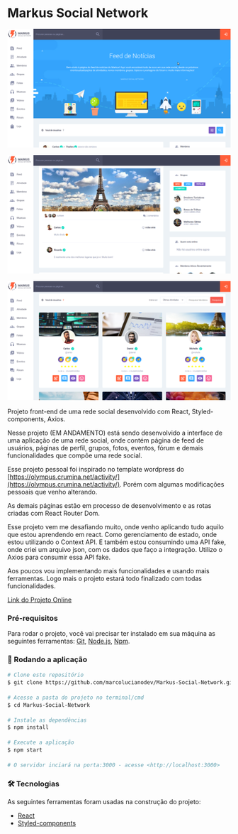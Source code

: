 # Markus Social Network

[![Preview Image](https://github.com/marcolucianodev/markus-social-network/blob/master/public/markus-img01.png)](https://markus-social-network.netlify.app/)

[![Preview Image](https://github.com/marcolucianodev/markus-social-network/blob/master/public/markus-img02.png)](https://markus-social-network.netlify.app/)

[![Preview Image](https://github.com/marcolucianodev/markus-social-network/blob/master/public/markus-img03.png)](https://markus-social-network.netlify.app/)

Projeto front-end de uma rede social desenvolvido com React, Styled-components, Axios.

Nesse projeto (EM ANDAMENTO) está sendo desenvolvido a interface de uma aplicação de uma rede social, onde contém página de feed de usuários, páginas de perfil, grupos, fotos, eventos, fórum e demais funcionalidades que compõe uma rede social.

Esse projeto pessoal foi inspirado no template wordpress do [https://olympus.crumina.net/activity/](https://olympus.crumina.net/activity/). Porém com algumas modificações pessoais que venho alterando.

As demais páginas estão em processo de desenvolvimento e as rotas criadas com React Router Dom.

Esse projeto vem me desafiando muito, onde venho aplicando tudo aquilo que estou aprendendo em react. Como gerenciamento de estado, onde estou utilizando o Context API. E também estou consumindo uma API fake, onde criei um arquivo json, com os dados que faço a integração. Utilizo o Axios para consumir essa API fake.

Aos poucos vou implementando mais funcionalidades e usando mais ferramentas. Logo mais o projeto estará todo finalizado com todas funcionalidades.

[Link do Projeto Online](https://markus-social-network.netlify.app/)

### Pré-requisitos

Para rodar o projeto, você vai precisar ter instalado em sua máquina as seguintes ferramentas:
[Git](https://git-scm.com), [Node.js](https://nodejs.org/en/), [Npm](https://www.npmjs.com/). 

### 🎲 Rodando a aplicação

```bash
# Clone este repositório
$ git clone https://github.com/marcolucianodev/Markus-Social-Network.git

# Acesse a pasta do projeto no terminal/cmd
$ cd Markus-Social-Network

# Instale as dependências
$ npm install

# Execute a aplicação
$ npm start

# O servidor inciará na porta:3000 - acesse <http://localhost:3000>
```

### 🛠 Tecnologias

As seguintes ferramentas foram usadas na construção do projeto:

- [React](https://pt-br.reactjs.org/)
- [Styled-components](https://styled-components.com/)